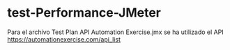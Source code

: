# test-Performance-JMeter
Para el archivo Test Plan API Automation Exercise.jmx se ha utilizado el API https://automationexercise.com/api_list

